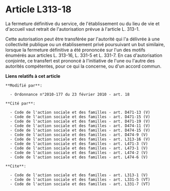 # Article L313-18

La fermeture définitive du service, de l'établissement ou du lieu de vie et d'accueil vaut retrait de l'autorisation prévue à
l'article L. 313-1. 

Cette autorisation peut être transférée par l'autorité qui l'a délivrée à une collectivité publique ou un établissement privé
poursuivant un but similaire, lorsque la fermeture définitive a été prononcée sur l'un des motifs énumérés aux articles L.
313-16, L. 331-5 et L. 331-7. En cas d'autorisation conjointe, ce transfert est prononcé à l'initiative de l'une ou l'autre
des autorités compétentes, pour ce qui la concerne, ou d'un accord commun.

**Liens relatifs à cet article**

	**Modifié par**:

	  - Ordonnance n°2010-177 du 23 février 2010 - art. 18

	**Cité par**:

	  - Code de l'action sociale et des familles - art. D471-13 (V)
	  - Code de l'action sociale et des familles - art. D471-15 (V)
	  - Code de l'action sociale et des familles - art. D471-19 (V)
	  - Code de l'action sociale et des familles - art. D474-11 (V)
	  - Code de l'action sociale et des familles - art. D474-15 (V)
	  - Code de l'action sociale et des familles - art. D474-9 (V)
	  - Code de l'action sociale et des familles - art. L313-16 (V)
	  - Code de l'action sociale et des familles - art. L471-3 (V)
	  - Code de l'action sociale et des familles - art. L473-1 (V)
	  - Code de l'action sociale et des familles - art. L474-2 (V)
	  - Code de l'action sociale et des familles - art. L474-6 (V)

	**Cite**:

	  - Code de l'action sociale et des familles - art. L313-1 (V)
	  - Code de l'action sociale et des familles - art. L331-5 (VT)
	  - Code de l'action sociale et des familles - art. L331-7 (VT)
